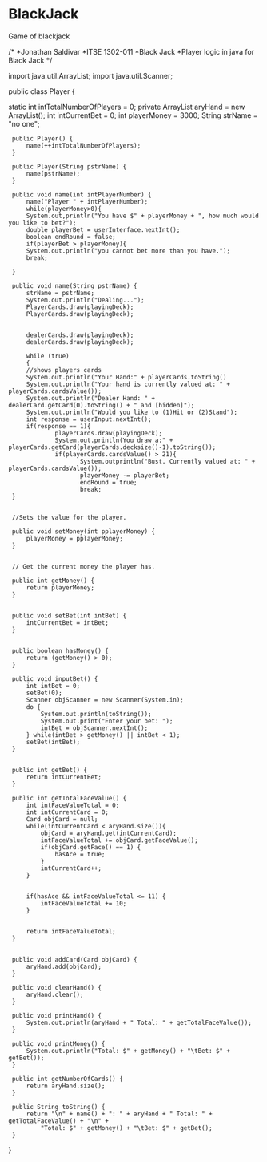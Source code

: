 # BlackJack
Game of blackjack

/*
*Jonathan Saldivar
*ITSE 1302-011
*Black Jack
*Player logic in java for Black Jack
*/

 
import java.util.ArrayList; 
import java.util.Scanner; 
 
public class Player { 
 
   static int intTotalNumberOfPlayers = 0; 
   private ArrayList<Card> aryHand = new ArrayList<Card>(); 
   int intCurrentBet = 0; 
   int playerMoney = 3000; 
   String strName = "no one"; 
 
 
     public Player() { 
         name(++intTotalNumberOfPlayers); 
     } 
     
     public Player(String pstrName) { 
         name(pstrName); 
     } 
 
     public void name(int intPlayerNumber) { 
         name("Player " + intPlayerNumber); 
         while(playerMoney>0){
         System.out,println("You have $" + playerMoney + ", how much would you like to bet?");
         double playerBet = userInterface.nextInt();
         boolean endRound = false;
         if(playerBet > playerMoney){
         System.out.println("you cannot bet more than you have.");
         break;
          
     } 
 
     public void name(String pstrName) { 
         strName = pstrName;
         System.out.println("Dealing...");
         PlayerCards.draw(playingDeck);
         PlayerCards.draw(playingDeck);
         
         
         dealerCards.draw(playingDeck);
         dealerCards.draw(playingDeck);
         
         while (true)
         {
         //shows players cards
         System.out.println("Your Hand:" + playerCards.toString()
         System.out.println("Your hand is currently valued at: " + playerCards.cardsValue());
         System.out.println("Dealer Hand: " + dealerCard.getCard(0).toString() + " and [hidden]");
         System.out.println("Would you like to (1)Hit or (2)Stand");
         int response = userInput.nextInt();
         if(response == 1){
                 playerCards.draw(playingDeck);
                 System.out.println(You draw a:" + playerCards.getCard(playerCards.decksize()-1).toString());
                 if(playerCards.cardsValue() > 21){
                        System.outprintln("Bust. Currently valued at: " + playerCards.cardsValue());
                        playerMoney -= playerBet;
                        endRound = true;
                        break;
     }
 
 
     //Sets the value for the player. 
  
     public void setMoney(int pplayerMoney) { 
         playerMoney = pplayerMoney; 
     } 

     
     // Get the current money the player has.
     
     public int getMoney() { 
         return playerMoney; 
     } 
 

     public void setBet(int intBet) { 
         intCurrentBet = intBet;  
     } 
 
 
     public boolean hasMoney() { 
         return (getMoney() > 0); 
     } 
 
     public void inputBet() { 
         int intBet = 0; 
         setBet(0); 
         Scanner objScanner = new Scanner(System.in); 
         do { 
             System.out.println(toString()); 
             System.out.print("Enter your bet: "); 
             intBet = objScanner.nextInt(); 
         } while(intBet > getMoney() || intBet < 1); 
         setBet(intBet); 
     } 
 

     public int getBet() { 
         return intCurrentBet; 
     } 
 
     public int getTotalFaceValue() { 
         int intFaceValueTotal = 0; 
         int intCurrentCard = 0; 
         Card objCard = null;  
         while(intCurrentCard < aryHand.size()){ 
             objCard = aryHand.get(intCurrentCard); 
             intFaceValueTotal += objCard.getFaceValue(); 
             if(objCard.getFace() == 1) { 
                 hasAce = true; 
             } 
             intCurrentCard++; 
         } 
 
 
         if(hasAce && intFaceValueTotal <= 11) { 
             intFaceValueTotal += 10; 
         } 
 
 
         return intFaceValueTotal; 
     } 
 

     public void addCard(Card objCard) { 
         aryHand.add(objCard); 
     } 
 
     public void clearHand() { 
         aryHand.clear(); 
     } 
  
     public void printHand() { 
         System.out.println(aryHand + " Total: " + getTotalFaceValue()); 
     } 
  
     public void printMoney() { 
         System.out.println("Total: $" + getMoney() + "\tBet: $" + getBet()); 
     } 
 
     public int getNumberOfCards() { 
         return aryHand.size(); 
     } 
 
     public String toString() { 
         return "\n" + name() + ": " + aryHand + " Total: " + getTotalFaceValue() + "\n" + 
             "Total: $" + getMoney() + "\tBet: $" + getBet();  
     } 
 } 
